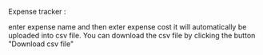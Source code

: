Expense tracker :

enter expense name and then exter expense cost it will automatically be uploaded into csv file. You can download the csv file by clicking the button "Download csv file"
